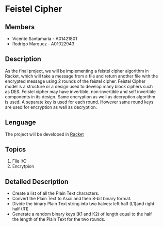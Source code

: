 # Feistel Cipher

## Members
* Vicente Santamaría - A01421801
* Rodrigo Marquez - A01022943

## Description
As the final project, we will be implementing a feistel cipher algorithm in Racket, which will take a message from a file and return another file with the encrypted message using 2 rounds of the feistel cipher.
Feistel Cipher model is a structure or a design used to develop many block ciphers such as DES. Feistel cipher may have invertible, non-invertible and self invertible components in its design. Same encryption as well as decryption algorithm is used. A separate key is used for each round. However same round keys are used for encryption as well as decryption.

## Lenguage
The project will be developed in [Racket](https://racket-lang.org/)

## Topics

1. File I/O
2. Encrytpion

## Detailed Description
* Create a list of all the Plain Text characters. 
* Convert the Plain Text to Ascii and then 8-bit binary format. 
* Divide the binary Plain Text string into two halves: left half (L1)and right half (R1) 
* Generate a random binary keys (K1 and K2) of length equal to the half the length of the Plain Text for the two rounds.
